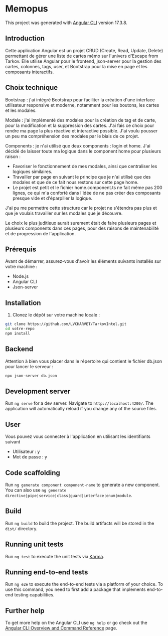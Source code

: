 # Memopus

This project was generated with [Angular CLI](https://github.com/angular/angular-cli) version 17.3.8.

## Introduction

Cette application Angular est un projet CRUD (Create, Read, Update, Delete) permettant de gérer une liste de cartes mémo sur l'univers d'Escape from Tarkov. Elle utilise Angular pour le frontend, json-server pour la gestion des cartes, colonnes, tags, user, et Bootstrap pour la mise en page et les composants interactifs.

## Choix technique

Bootstrap : j'ai intégré Bootstrap pour faciliter la création d'une interface utilisateur responsive et moderne, notamment pour les boutons, les cartes et les modales.

Modale : j'ai implémenté des modales pour la création de tag et de carte, pour la modification et la suppression des cartes. J'ai fais ce choix pour rendre ma page la plus réactive et interactive possible. J'ai voulu pousser un peu ma compréhension des modales par le biais de ce projet.

Components : je n'ai utilisé que deux components : login et home. J'ai décidé de laisser toute ma logique dans le component home pour plusieurs raison : 
- Favoriser le fonctionnement de mes modales, ainsi que centraliser les logiques similaires.
- Travailler par page en suivant le principe que je n'ai utilisé que des modales et que de ce fait nous restons sur cette page home.
- Le projet est petit et le fichier home.component.ts ne fait même pas 200 lignes, ce qui m'a conforté dans l'idée de ne pas créer des composants presque vide et d'éparpiller la logique.

J'ai pu me permettre cette structure car le projet ne s'étendra pas plus et que je voulais travailler sur les modales que je découvre.

Le choix le plus juditieux aurait surement était de faire plusieurs pages et plusieurs components dans ces pages, pour des raisons de maintenabilité et de progression de l'application.

## Prérequis

Avant de démarrer, assurez-vous d'avoir les éléments suivants installés sur votre machine :

- Node.js
- Angular CLI 
- Json-server

## Installation

1. Clonez le dépôt sur votre machine locale :

```bash
git clone https://github.com/LVCHARVET/TarkovIntel.git
cd votre-repo
npm install
```

## Backend 

Attention à bien vous placer dans le répertoire qui contient le fichier db.json pour lancer le serveur :

```bash
npx json-server db.json
```

## Development server

Run `ng serve` for a dev server. Navigate to `http://localhost:4200/`. The application will automatically reload if you change any of the source files.

## User 

Vous pouvez vous connecter à l'application en utilisant les identifiants suivant 
- Utilisateur : y
- Mot de passe : y

## Code scaffolding

Run `ng generate component component-name` to generate a new component. You can also use `ng generate directive|pipe|service|class|guard|interface|enum|module`.

## Build

Run `ng build` to build the project. The build artifacts will be stored in the `dist/` directory.

## Running unit tests

Run `ng test` to execute the unit tests via [Karma](https://karma-runner.github.io).

## Running end-to-end tests

Run `ng e2e` to execute the end-to-end tests via a platform of your choice. To use this command, you need to first add a package that implements end-to-end testing capabilities.

## Further help

To get more help on the Angular CLI use `ng help` or go check out the [Angular CLI Overview and Command Reference](https://angular.io/cli) page.

